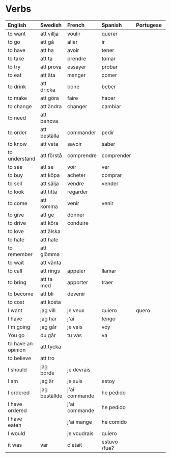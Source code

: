# Verbs

| English            | Swedish       | French        | Spanish      | Portugese | Italian |
| :----------------- | :------------ | :------------ | :----------- | :-------- | :------ |
| to want            | att villja    | voulir        | querer       |           |         |
| to go              | att gå        | aller         | ir           |           |         |
| to have            | att ha        | avoir         | tener        |           |         |
| to take            | att ta        | prendre       | tomar        |           |         |
| to try             | att prova     | essayer       | probar       |           |         |
| to eat             | att äta       | manger        | comer        |           |         |
| to drink           | att dricka    | boire         | beber        |           |         |
| to make            | att göra      | faire         | hacer        |           |         |
| to change          | att ändra     | changer       | cambiar      |           |         |
| to need            | att behova    |               |              |           |         |
| to order           | att beställa  | commander     | pedir        |           |         |
| to know            | att veta      | savoir        | saber        |           |         |
| to understand      | att förstå    | comprendre    | comprender   |           |         |
| to see             | att se        | voir          | ver          |           |         |
| to buy             | att köpa      | acheter       | comprar      |           |         |
| to sell            | att sälja     | vendre        | vender       |           |         |
| to look            | att titta     | regarder      |              |           |         |
| to come            | att komma     | venir         | venir        |           |         |
| to give            | att ge        | donner        |              |           |         |
| to drive           | att köra      | conduire      |              |           |         |
| to love            | att älska     |               |              |           |         |
| to hate            | att hate      |               |              |           |         |
| to remember        | att glömma    |               |              |           |         |
| to wait            | att vänta     |               |              |           |         |
| to call            | att rings     | appeler       | llamar       |           |         |
| to bring           | att ta med    | apporter      | traer        |           |         |
| to become          | att bli       | devenir       |
| to cost            | att kosta     |
| I want             | jag vill      | je veux       | quiero       | quero     |         |
| I have             | jag har       | j'ai          | tengo        |           |         |
| I'm going          | jag går       | je vais       | voy          |           |         |
| You go             | du går        | tu vas        | va           |           |         |
| to have an opinion | att tycka     |               |              |           |         |
| to believe         | att tro       |               |              |           |         |
| I should           | jag borde     | je devrais    |              |           |         |
| I am               | jag är        | je suis       | estoy        |           |         |
| I ordered          | jag beställde | j'ai commande | he pedido    |           |         |
| I have ordered     |               | j'ai commande | he pedido    |           |         |
| I have eaten       |               | j'ai mange    | he comido    |           |         |
| I would            |               | je voudrais   | quiero       |           |         |
| it was             | var           | c'etait       | estuvo /fue? |           |         |
